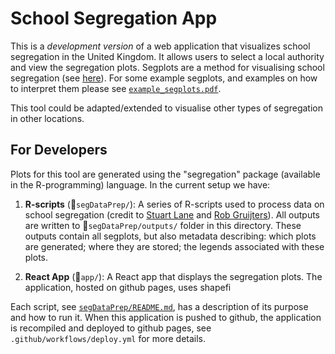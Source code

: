 # School Segregation App

This is a *development version* of a web application that visualizes school
segregation in the United Kingdom. It allows users to
select a local authority and view the segregation 
plots. Segplots are a method for visualising school segregation 
(see [here](https://www.sciencedirect.com/science/article/pii/S027656242300104X)). 
For some example segplots, and examples on how to interpret them
please see [`example_segplots.pdf`](example_segplots.pdf).

This tool could be adapted/extended to visualise other types of 
segregation in other locations. 

## For Developers

Plots for this tool are generated using the
"segregation" package (available in the R-programming)
language. In the current setup we have:

1. **R-scripts** (📁`segDataPrep/`): A series of R-scripts used to process data on school segregation (credit to [Stuart Lane](https://www.bristol.ac.uk/people/person/Stuart-Lane-394f9fd8-ea4d-43cf-b7bc-409fd5bac2f0/) and [Rob Gruijters](https://www.bristol.ac.uk/people/person/Rob-Gruijters-b1007ebe-9659-4717-a9c8-2da935993d0d/)). All outputs are written to 📁`segDataPrep/outputs/` folder in this directory. These outputs contain all segplots, but also metadata describing: which plots are generated; where they are stored; the legends associated with these plots. 

2. **React App** (📁`app/`): A React app that displays the segregation plots. The application, hosted on github pages, uses shapefi 

Each script, see [`segDataPrep/README.md`](segDataPrep/README.md), has a description of its purpose and how to run it. When this application is pushed to github, the application is recompiled and deployed to github pages, see `.github/workflows/deploy.yml` for more details.